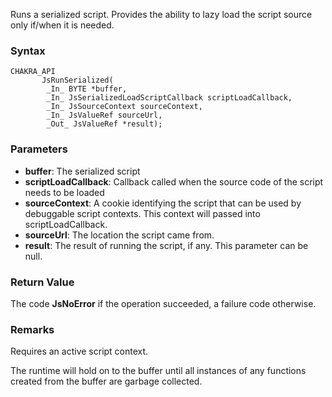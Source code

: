 Runs a serialized script.
Provides the ability to lazy load the script source only if/when it is needed.

### Syntax
```
CHAKRA_API
       JsRunSerialized(
        _In_ BYTE *buffer,
        _In_ JsSerializedLoadScriptCallback scriptLoadCallback,
        _In_ JsSourceContext sourceContext,
        _In_ JsValueRef sourceUrl,
        _Out_ JsValueRef *result);
```

### Parameters
* __buffer__: The serialized script
* __scriptLoadCallback__: Callback called when the source code of the script needs to be loaded
* __sourceContext__: A cookie identifying the script that can be used by debuggable script contexts. This context will passed into scriptLoadCallback.
* __sourceUrl__: The location the script came from.
* __result__: The result of running the script, if any. This parameter can be null.

### Return Value
The code **JsNoError** if the operation succeeded, a failure code otherwise.
### Remarks
Requires an active script context.

The runtime will hold on to the buffer until all instances of any functions created from the buffer are garbage collected.
